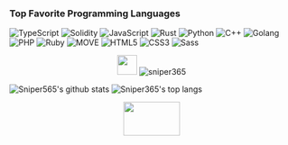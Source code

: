 <!--
**sniper365/sniper365** is a ✨ _special_ ✨ repository because its `README.md` (this file) appears on your GitHub profile.

Here are some ideas to get you started:

- 🔭 I’m currently working on ...
- 🌱 I’m currently learning ...
- 👯 I’m looking to collaborate on ...
- 🤔 I’m looking for help with ...
- 💬 Ask me about ...
- 📫 How to reach me: ...
- 😄 Pronouns: ...
- ⚡ Fun fact: Badminton
 


-->
### Top Favorite Programming Languages
![TypeScript](https://img.shields.io/badge/TypeScript-007ACC?style=for-the-badge&logo=typescript&logoColor=white)
![Solidity](https://img.shields.io/badge/Solidity-e6e6e6?style=for-the-badge&logo=solidity&logoColor=black)
![JavaScript](https://img.shields.io/badge/JavaScript-F7DF1E?style=for-the-badge&logo=javascript&logoColor=black)
![Rust](https://img.shields.io/badge/Rust-009900?style=for-the-badge&logo=rust&logoColor=white)
![Python](https://img.shields.io/badge/Python-3776AB?style=for-the-badge&logo=python&logoColor=white)
![C++](https://img.shields.io/badge/C%2B%2B-66599C?style=for-the-badge&logo=c%2B%2B&logoColor=white)
![Golang](https://img.shields.io/badge/Go-00ADD8?style=for-the-badge&logo=go&logoColor=white)
![PHP](https://img.shields.io/badge/PHP-888888?style=for-the-badge&logo=php&logoColor=white)
![Ruby](https://img.shields.io/badge/Ruby-33599C?style=for-the-badge&logo=ruby&logoColor=white)
![MOVE](https://img.shields.io/badge/MOVE-00ADD8?style=for-the-badge&logo=move&logoColor=white)
![HTML5](https://img.shields.io/badge/HTML5-00ADD8?style=for-the-badge&logo=html5&logoColor=white)
![CSS3](https://img.shields.io/badge/CSS3-888888?style=for-the-badge&logo=css3&logoColor=white)
![Sass](https://img.shields.io/badge/Sass-33599C?style=for-the-badge&logo=sass&logoColor=white)


<p align="center"> <img src="https://media.giphy.com/media/hvRJCLFzcasrR4ia7z/giphy.gif" width="35px">
<img src="https://komarev.com/ghpvc/?username=sniper365&label=Profile%20views&color=602499&style=flat" alt="sniper365" /> </p>


![Sniper565's github stats](https://github-readme-stats.vercel.app/api?username=sniper365&count_private=true&show_icons=true&bg_color=DEG,5A2B7A,9D1B27,A57434&title_color=FFFFFF&text_color=FFFFFF&border_color=000000&layout=compact&include_all_commits=true&line_height=20&card_width=300)
![Sniper365's top langs](https://github-readme-stats.vercel.app/api/top-langs/?username=sniper365&hide=Roff&bg_color=DEG,5A2B7A,9D1B27,A57434&title_color=FFFFFF&text_color=FFFFFF&border_color=000000&layout=compact&include_all_commits=true&count_private=true&card_width=300) 



<p align="center"> <img src='https://raw.githubusercontent.com/rahulbanerjee26/githubProfileReadmeGenerator/main/gifs/handShake.gif' width="100px" height=60px> </p>


